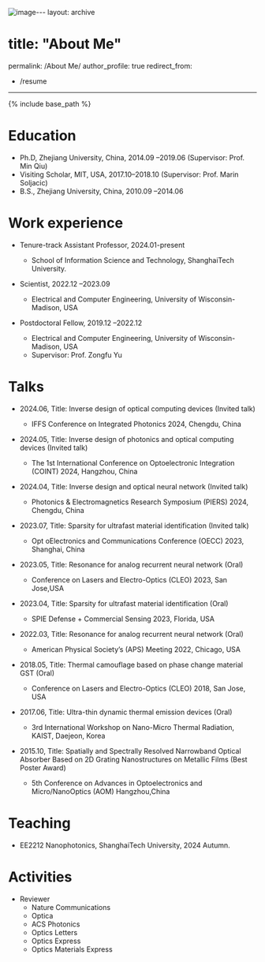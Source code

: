 ![image](https://github.com/user-attachments/assets/a59b7fa7-5f83-4129-a88a-104d8e5b7b31)---
layout: archive
# title: "About Me"
permalink: /About Me/
author_profile: true
redirect_from:
  - /resume
---

{% include base_path %}

Education
======
* Ph.D, Zhejiang University, China, 2014.09 –2019.06 (Supervisor: Prof. Min Qiu)
* Visiting Scholar, MIT, USA, 2017.10–2018.10 (Supervisor: Prof. Marin Soljacic)
* B.S., Zhejiang University, China, 2010.09 –2014.06

Work experience
======
* Tenure-track Assistant Professor, 2024.01-present
  * School of Information Science and Technology, ShanghaiTech University.

* Scientist, 2022.12 –2023.09
  * Electrical and Computer Engineering, University of Wisconsin-Madison, USA

* Postdoctoral Fellow, 2019.12 –2022.12
  * Electrical and Computer Engineering, University of Wisconsin-Madison, USA
  * Supervisor: Prof. Zongfu Yu
  
Talks
======
* 2024.06, Title: Inverse design of optical computing devices (Invited talk)
  * IFFS Conference on Integrated Photonics 2024, Chengdu, China

* 2024.05, Title: Inverse design of photonics and optical computing devices (Invited talk)
  * The 1st International Conference on Optoelectronic Integration (COINT) 2024, Hangzhou, China

* 2024.04, Title: Inverse design and optical neural network (Invited talk)
  * Photonics & Electromagnetics Research Symposium (PIERS) 2024, Chengdu, China
    
* 2023.07, Title: Sparsity for ultrafast material identification (Invited talk)
  * Opt oElectronics and Communications Conference (OECC) 2023, Shanghai, China

* 2023.05, Title: Resonance for analog recurrent neural network (Oral)
  * Conference on Lasers and Electro-Optics (CLEO) 2023, San Jose,USA
    
* 2023.04, Title: Sparsity for ultrafast material identification (Oral)
  * SPIE Defense + Commercial Sensing 2023, Florida, USA

* 2022.03, Title: Resonance for analog recurrent neural network (Oral)
  * American Physical Society’s (APS) Meeting 2022, Chicago, USA

* 2018.05, Title: Thermal camouflage based on phase change material GST (Oral)
  * Conference on Lasers and Electro-Optics (CLEO) 2018, San Jose, USA

* 2017.06, Title: Ultra-thin dynamic thermal emission devices (Oral)
  * 3rd International Workshop on Nano-Micro Thermal Radiation, KAIST, Daejeon, Korea

* 2015.10, Title: Spatially and Spectrally Resolved Narrowband Optical Absorber Based on 2D Grating Nanostructures on Metallic Films (Best Poster Award)
  * 5th Conference on Advances in Optoelectronics and Micro/NanoOptics (AOM) Hangzhou,China
    
Teaching
======
* EE2212 Nanophotonics, ShanghaiTech University, 2024 Autumn.
  
Activities
======
* Reviewer
  * Nature Communications
  * Optica
  * ACS Photonics
  * Optics Letters
  * Optics Express
  * Optics Materials Express
